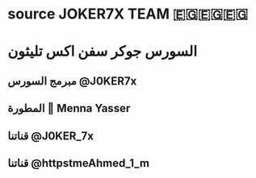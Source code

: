 # source JOKER7X TEAM 🇪🇬🇪🇬🇪🇬
#  السورس جوكر سفن اكس تليثون 

##  مبرمج السورس @J0KER7x
##  المطورة 💞 Menna Yasser

##   قناتنا @J0KER_7x
##    قناتنا @httpstmeAhmed_1_m










